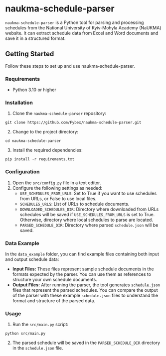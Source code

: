 # naukma-schedule-parser

`naukma-schedule-parser` is a Python tool for parsing and processing schedules from the National University of
Kyiv-Mohyla
Academy (NaUKMA) website. It can extract schedule data from Excel and Word documents and save it in a structured format.

## Getting Started

Follow these steps to set up and use naukma-schedule-parser.

### Requirements

- Python 3.10 or higher

### Installation

1. Clone the `naukma-schedule-parser` repository:

```shell
git clone https://github.com/Fybex/naukma-schedule-parser.git
```

2. Change to the project directory:

```shell
cd naukma-schedule-parser
```

3. Install the required dependencies:

```shell
pip install -r requirements.txt
```

### Configuration

1. Open the `src/config.py` file in a text editor.
2. Configure the following settings as needed:
    - `USE_SCHEDULES_FROM_URLS`: Set to True if you want to use schedules from URLs, or False to use local files.
    - `SCHEDULES_URLS`: List of URLs to schedule documents.
    - `DOWNLOADED_SCHEDULES_DIR`: Directory where downloaded from URLs schedules will be saved
      if `USE_SCHEDULES_FROM_URLS` is set to True. Otherwise, directory where local schedules to parse are located.
    - `PARSED_SCHEDULE_DIR`: Directory where parsed `schedule.json` will be saved.

### Data Example

In the `data_example` folder, you can find example files containing both input and output schedule data:

- **Input Files:** These files represent sample schedule documents in the formats expected by the parser. You can use
  them as references to structure your own schedule documents.
- **Output Files:** After running the parser, the tool generates `schedule.json` files that represent the parsed
  schedules. You can compare the output of the parser with these example `schedule.json` files to understand the format
  and structure of the parsed data.

### Usage

1. Run the `src/main.py` script:

```shell
python src/main.py
```

2. The parsed schedule will be saved in the `PARSED_SCHEDULE_DIR` directory in the `schedule.json` file.



